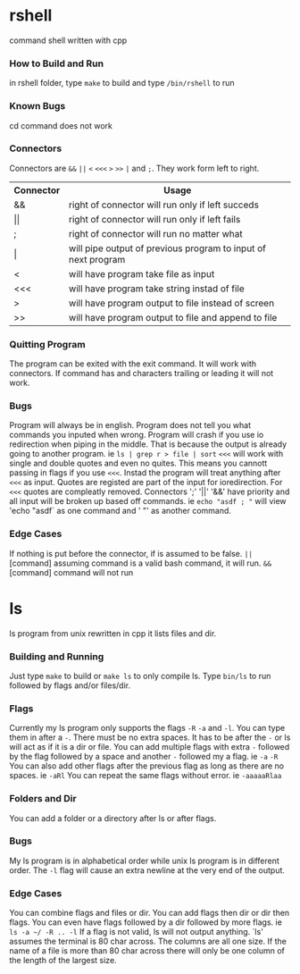 # rshell
command shell written with cpp

### How to Build and Run
in rshell folder, type `make` to build and type `/bin/rshell` to run 

### Known Bugs
cd command does not work 

### Connectors 
Connectors are `&&` `||` `<` `<<<` `>` `>>` `|` and `;`.
They work form left to right.
<table>
	<tr>
    		<th>Connector</th>
	    	<th>Usage</th>
	</tr>
	<tr>
		<td>&&</td>
		<td>right of connector will run only if left succeds</td>
	</tr>
	</tr>
		<td>||</td>
		<td>right of connector will run only if left fails</td>
	</tr>
	<tr>
		<td>;</td>
		<td>right of connector will run no matter what</td>
	</tr>
	<tr>
		<td>|</td>
		<td>will pipe output of previous program to input of next program</td>
	</tr>
	<tr>
		<td><</td>
		<td>will have program take file as input</td>
	</tr>
	<tr>
		<td><<<</td>
		<td>will have program take string instad of file</td>
	</tr>
	<tr>
		<td>></td>
		<td>will have program output to file instead of screen</td>
	</tr>
	<tr>
		<td>>></td>
		<td>will have program output to file and append to file</td>
	</tr>
</table>

### Quitting Program 
The program can be exited with the exit command.
It will work with connectors. 
If command has and characters trailing or leading it will not work. 

### Bugs
Program will always be in english.
Program does not tell you what commands you inputed when wrong.
Program will crash if you use io redirection when piping in the middle.
That is because the output is already going to another program.
ie `ls | grep r > file | sort`
`<<<` will work with single and double quotes and even no quites.
This means you cannott passing in flags if you use `<<<`.
Instad the program will treat anything after `<<<` as input.
Quotes are registed are part of the input for ioredirection.
For `<<<` quotes are compleatly removed.
Connectors ';' '||' '&&' have priority and all input will be broken up based off commands.
ie `echo "asdf ; "` will view 'echo "asdf` as one command and ' "' as another command.

### Edge Cases
If nothing is put before the connector, if is assumed to be false.
`||` [command] assuming command is a valid bash command, it will run. 
`&&` [command] command will not run 

# ls
ls program from unix rewritten in cpp it lists files and dir.

### Building and Running
Just type `make` to build or `make ls` to only compile ls.
Type `bin/ls` to run followed by flags and/or files/dir.

### Flags
Currently my ls program only supports the flags `-R` `-a` and `-l`.
You can type them in after a `-`.
There must be no extra spaces.
It has to be after the `-` or ls will act as if it is a dir or file.
You can add multiple flags with extra `-` followed by the flag followed by a space and another `-` followed my a flag.
ie `-a` `-R`
You can also add other flags after the previous flag as long as there are no spaces.
ie `-aRl`
You can repeat the same flags without error. 
ie `-aaaaaRlaa`

### Folders and Dir
You can add a folder or a directory after ls or after flags.

### Bugs
My ls program is in alphabetical order while unix ls program is in different order.
The `-l` flag will cause an extra newline at the very end of the output.

### Edge Cases
You can combine flags and files or dir. 
You can add flags then dir or dir then flags. 
You can even have flags followed by a dir followed by more flags.
ie `ls -a ~/ -R .. -l`
If a flag is not valid, ls will not output anything.
`ls' assumes the terminal is 80 char across.
The columns are all one size.
If the name of a file is more than 80 char across there will only be one column of the length of the largest size.


